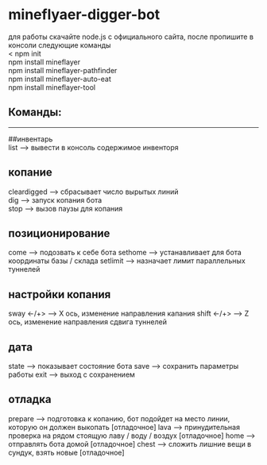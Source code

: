 # mineflyaer-digger-bot
для работы скачайте node.js с официального сайта, после пропишите в консоли следующие команды  
<
npm init  
npm install mineflayer  
npm install mineflayer-pathfinder  
npm install mineflayer-auto-eat  
npm install mineflayer-tool  
>

## Команды:
---  
##инвентарь  
list --> вывести в консоль содержимое инвенторя  
  
## копание  
cleardigged --> сбрасывает число вырытых линий  
dig --> запуск копания бота  
stop --> вызов паузы для копания  
  
## позиционирование  
come --> подозвать к себе бота
sethome --> устанавливает для бота координаты базы / склада
setlimit <limit> --> назначает лимит параллельных туннелей

## настройки копания
sway <-/+> --> X ось, изменение направления капания
shift <-/+> --> Z ось, изменение направления сдвига туннелей

## дата
state --> показывает состояние бота 
save --> сохранить параметры работы
exit --> выход с сохранением

## отладка
prepare --> подготовка к копанию, бот подойдет на место линии, которую он должен выкопать [отладочное]
lava --> принудительная проверка на рядом стоящую лаву / воду / воздух [отладочное]
home --> отправлять бота домой [отладочное]
chest --> сложить лишние вещи в сундук, взять новые [отладочное]
  

